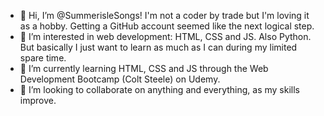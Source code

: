 - 👋 Hi, I’m @SummerisleSongs! I'm not a coder by trade but I'm loving it as a hobby. Getting a GitHub account seemed like the next logical step.
- 👀 I’m interested in web development: HTML, CSS and JS. Also Python. But basically I just want to learn as much as I can during my limited spare time.
- 🌱 I’m currently learning HTML, CSS and JS through the Web Development Bootcamp (Colt Steele) on Udemy.
- 💞️ I’m looking to collaborate on anything and everything, as my skills improve.

<!---
SummerisleSongs/SummerisleSongs is a ✨ special ✨ repository because its `README.md` (this file) appears on your GitHub profile.
You can click the Preview link to take a look at your changes.
--->
